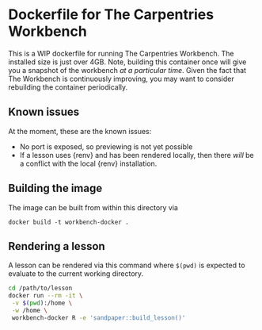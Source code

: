 # Dockerfile for The Carpentries Workbench

This is a WIP dockerfile for running The Carpentries Workbench. The installed
size is just over 4GB. Note, building this container once will give you a
snapshot of the workbench _at a particular time_. Given the fact that The
Workbench is continuously improving, you may want to consider rebuilding the
container periodically.

## Known issues

At the moment, these are the known issues:

 - No port is exposed, so previewing is not yet possible
 - If a lesson uses {renv} and has been rendered locally, then there _will_ be a
   conflict with the local {renv} installation.


## Building the image

The image can be built from within this directory via

```
docker build -t workbench-docker .
```


## Rendering a lesson

A lesson can be rendered via this command where `$(pwd)` is expected to evaluate
to the current working directory.

```bash
cd /path/to/lesson
docker run --rm -it \
 -v $(pwd):/home \
 -w /home \
 workbench-docker R -e 'sandpaper::build_lesson()'
```


